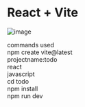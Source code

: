 # React + Vite
![image](https://github.com/Triveni-35/To-Do-List/assets/137861525/1d7b9895-9b5a-465f-b16c-20bf944e2435)


commands used <br>
npm create vite@latest <br>
projectname:todo <br>
react <br>
javascript <br>
cd todo <br>
npm install <br>
npm run dev
